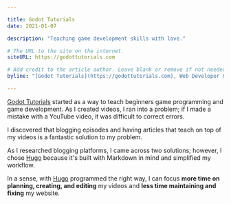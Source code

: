 ```yaml
---

title: Godot Tutorials
date: 2021-01-07

description: "Teaching game development skills with love."

# The URL to the site on the internet.
siteURL: https://godottutorials.com

# Add credit to the article author. Leave blank or remove if not needed/wanted.
byline: "[Godot Tutorials](https://godottutorials.com), Web Developer & Game Programmer"

---
```



[Godot Tutorials](https://godottutorials.com) started as a way to teach beginners game programming and game development.
As I created videos, I ran into a problem; if I made a mistake with a YouTube video, it was difficult to correct errors.

I discovered that blogging episodes and having articles that teach on top of my videos is a fantastic solution to my problem.

As I researched blogging platforms, I came across two solutions; however, I chose [Hugo](https://gohugo.io) because it's built with Markdown in mind and simplified my workflow.

In a sense, with [Hugo](https://gohugo.io) programmed the right way, I can focus **more time on planning, creating, and editing**
my videos and **less time maintaining and fixing** my website.